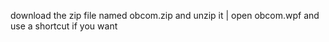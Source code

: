 download the zip file named obcom.zip and unzip it 
| open obcom.wpf and use a shortcut if you want
